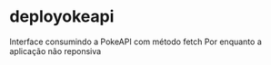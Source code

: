 # deployokeapi
Interface consumindo a PokeAPI com método fetch
Por enquanto a aplicação não reponsiva
